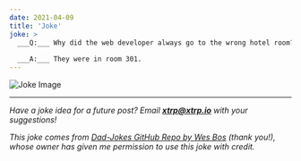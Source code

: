 ```yaml
---
date: 2021-04-09
title: 'Joke'
joke: >
  ___Q:___ Why did the web developer always go to the wrong hotel room?
  
  ___A:___ They were in room 301.
---
```


![Joke Image](https://private.xtrp.io/projects/DailyDeveloperJokes/public_image_server/images/5e125988c2636.png)

---
*Have a joke idea for a future post? Email **[xtrp@xtrp.io](mailto:xtrp@xtrp.io)** with your suggestions!*

*This joke comes from [Dad-Jokes GitHub Repo by Wes Bos](https://github.com/wesbos/dad-jokes) (thank you!), whose owner has given me permission to use this joke with credit.*

<!-- 
Joke text:
**Q:** Why did the web developer always go to the wrong hotel room?

**A:** They were in room 301.
 -->

